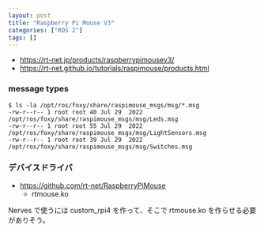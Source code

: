 ```yaml
---
layout: post
title: "Raspberry Pi Mouse V3"
categories: ["ROS 2"]
tags: []
---
```


- https://rt-net.jp/products/raspberrypimousev3/
- https://rt-net.github.io/tutorials/raspimouse/products.html

### message types

```
$ ls -la /opt/ros/foxy/share/raspimouse_msgs/msg/*.msg
-rw-r--r-- 1 root root 40 Jul 29  2022 /opt/ros/foxy/share/raspimouse_msgs/msg/Leds.msg
-rw-r--r-- 1 root root 55 Jul 29  2022 /opt/ros/foxy/share/raspimouse_msgs/msg/LightSensors.msg
-rw-r--r-- 1 root root 39 Jul 29  2022 /opt/ros/foxy/share/raspimouse_msgs/msg/Switches.msg
```

### デバイスドライバ

- https://github.com/rt-net/RaspberryPiMouse
  - rtmouse.ko

Nerves で使うには custom_rpi4 を作って、そこで rtmouse.ko を作らせる必要がありそう。
